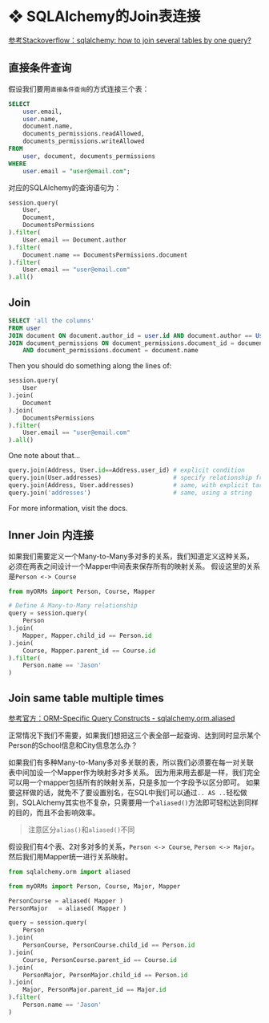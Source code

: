 # ❖ SQLAlchemy的Join表连接

[参考Stackoverflow：sqlalchemy: how to join several tables by one query?](https://stackoverflow.com/questions/6044309/sqlalchemy-how-to-join-several-tables-by-one-query)



## 直接条件查询

假设我们要用`直接条件查询`的方式连接三个表：
```sql
SELECT
    user.email,
    user.name,
    document.name,
    documents_permissions.readAllowed,
    documents_permissions.writeAllowed
FROM
    user, document, documents_permissions
WHERE
    user.email = "user@email.com";
```

对应的SQLAlchemy的查询语句为：
```py
session.query(
    User, 
    Document, 
    DocumentsPermissions
).filter(
    User.email == Document.author
).filter(
    Document.name == DocumentsPermissions.document
).filter(
    User.email == "user@email.com"
).all()
```


## Join

```sql
SELECT 'all the columns'
FROM user
JOIN document ON document.author_id = user.id AND document.author == User.email
JOIN document_permissions ON document_permissions.document_id = document.id 
    AND document_permissions.document = document.name
```

Then you should do something along the lines of:
```py
session.query(
    User
).join(
    Document
).join(
    DocumentsPermissions
).filter(
    User.email == "user@email.com"
).all()
```

One note about that...
```py
query.join(Address, User.id==Address.user_id) # explicit condition
query.join(User.addresses)                    # specify relationship from left to right
query.join(Address, User.addresses)           # same, with explicit target
query.join('addresses')                       # same, using a string
```
For more information, visit the docs.


## Inner Join 内连接

如果我们需要定义一个Many-to-Many多对多的关系，我们知道定义这种关系，必须在两表之间设计一个Mapper中间表来保存所有的映射关系。
假设这里的关系是`Person <-> Course`

```py
from myORMs import Person, Course, Mapper

# Define A Many-to-Many relationship
query = session.query(
    Person
).join(
    Mapper, Mapper.child_id == Person.id
).join(
    Course, Mapper.parent_id == Course.id
).filter(
    Person.name == 'Jason'
)
```


## Join same table multiple times

[参考官方：ORM-Specific Query Constructs - sqlalchemy.orm.aliased](https://docs.sqlalchemy.org/en/latest/orm/query.html?highlight=aliased#sqlalchemy.orm.aliased)

正常情况下我们不需要，如果我们想把这三个表全部一起查询、达到同时显示某个Person的School信息和City信息怎么办？

如果我们有多种Many-to-Many多对多关联的表，所以我们必须要在每一对关联表中间加设一个Mapper作为映射多对多关系。
因为用来用去都是一样，我们完全可以用一个mapper包括所有的映射关系，只是多加一个字段予以区分即可。
如果要这样做的话，就免不了要设置别名，在SQL中我们可以通过`.. AS ..`轻松做到，SQLAlchemy其实也不复杂，只需要用一个`aliased()`方法即可轻松达到同样的目的，而且不会影响效率。

> 注意区分`alias()`和`aliased()`不同


假设我们有4个表、2对多对多的关系，`Person <-> Course`, `Person <-> Major`。然后我们用Mapper统一进行关系映射。



```py
from sqlalchemy.orm import aliased

from myORMs import Person, Course, Major, Mapper

PersonCourse = aliased( Mapper )
PersonMajor   = aliased( Mapper )

query = session.query(
    Person
).join(
    PersonCourse, PersonCourse.child_id == Person.id
).join(
    Course, PersonCourse.parent_id == Course.id
).join(
    PersonMajor, PersonMajor.child_id == Person.id
).join(
    Major, PersonMajor.parent_id == Major.id
).filter(
    Person.name == 'Jason'
)
```




